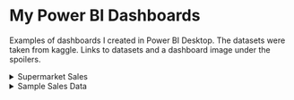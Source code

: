 # My Power BI Dashboards
Examples of dashboards I created in Power BI Desktop. The datasets were taken from kaggle. Links to datasets and a dashboard image under the spoilers.
<details>
  <summary>Supermarket Sales</summary>
Dataset from kaggle - Supermarket Sales (https://www.kaggle.com/aungpyaeap/supermarket-sales)
![alt text](https://github.com/vonOrso/Power_BI_Dashboards/blob/main/Supermarket%20Sales/Supermarket%20Sales%20img.png?raw=true)
</details>

<details>
  <summary>Sample Sales Data</summary>
Dataset from kaggle - Sample Sales Data (https://www.kaggle.com/kyanyoga/sample-sales-data)
![alt text](https://github.com/vonOrso/Power_BI_Dashboards/blob/main/Sample%20Sales%20Data/Sample%20Sales%20Data%20img.png?raw=true)
</details>

